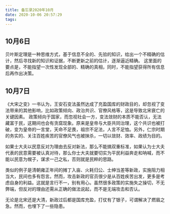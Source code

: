 ```yaml
---
title: 备忘录2020年10月
date: 2020-10-06 20:57:29
tags:
---
```

## 10月6日
贝叶斯定理是一种思维方式，基于信息不全的、先验的知识，给出一个不精确的估计，然后寻找新的知识和证据，不断更新之前的估计，逐渐逼近精确。
这里面的要点是，不能指望一次性发现全部的、精确的真相，同时，不能指望获得所有信息后再作出决策。

## 10月7日
《大宋之变》一书认为，王安石变法虽然达成了充盈国库的财政目的，却忽视了变法带来的其他影响，比如政策倾向、政治共识、官僚风格等，这是导致北宋衰亡的关键因素。
政策倾向于国家，而忽视社会一方，变法敛财的本质不能否认，无法藏富于民，这期间也会有贪腐现象。原来是皇帝与大臣共同治理，这个共识也被打破，变为皇帝的一言堂，天命不足畏，祖宗不足法，人言不足恤。另外，仁宗时期的务实的、关注百姓疾苦的官僚风气也被抹杀，一切以敛财、效率、政绩为目的。

如果士大夫以民意反对为理由去反对新法，那么不能搞双重标准，如果认为士大夫代表的民意需要被认真对待，那么你士大夫就要切实为平民利益奔走和呐喊，而不能以民意为幌子，谋求一己之私，否则就是民粹的思路。

类似的例子是清朝雍正年间的摊丁入亩、火耗归公、士绅当差等新政，实施阻力相当大，民间也多有怨言。然而，攻击新政的官员很少是从百姓疾苦出发，更多是考虑自身的利益。这就是言行不一，别有用心。虽然很多政策的实施失之操切，不无弊端，但反对的理由还需从正确的做法说起，而不是无端攻击和否认。

无论是北宋还是大清，新政过后都是国库充盈，打仗有了银子，可谓解决了燃眉之急。然而，也埋下了一些隐患。